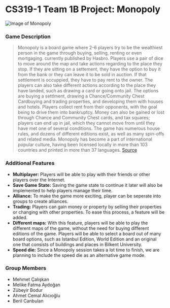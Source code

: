 # CS319-1 Team 1B Project: Monopoly

![Image of Monopoly](https://images-na.ssl-images-amazon.com/images/I/91RSg9MCGtL._AC_SY450_.jpg)

### Game Description

>Monopoly is a board game where 2-6 players try to be the wealthiest person in the game through buying, selling, renting or even mortgaging. currently published by Hasbro. Players use a pair of dice to move around the map and take actions regarding to the place they stop. If they are sitting on a settement, they have the option to buy it from the bank or they can leave it to be sold in auction. If that settlement is occuppied, they have to pay rent to the owner. The players can also take different actions according to the place they have landed, such as drawing a card or going onto jail.
The options are buying a settlment, drawing a Chance/Community Chest Cardbuying and trading properties, and developing them with houses and hotels. Players collect rent from their opponents, with the goal being to drive them into bankruptcy. Money can also be gained or lost through Chance and Community Chest cards, and tax squares; players can end up in jail, which they cannot move from until they have met one of several conditions. The game has numerous house rules, and dozens of different editions exist, as well as many spin-offs and related media. Monopoly has become a part of international popular culture, having been licensed locally in more than 103 countries and printed in more than 37 languages. [Source](https://en.wikipedia.org/wiki/Monopoly_(game))

### Additional Features

- **Multiplayer:** Players will be able to play with their friends or other players over the Internet.
- **Save Game State:** Saving the game state to continue it later will also be implemented to help players manage their time. 
- **Alliance:** To make the game more exciting, player can be seperate into groups to create alliances.
- **Trading:** Players can gain money or property by selling their properties or changing with other properties. To ease this process, a feature will be added.
- **Different maps:** With this feature, players will be able to play the different maps of the game, without the need for buying different editions of the game. Players will be able to select a board out of many board options, such as Istanbul Edition, World Edition and an original one that consists of buildings and places in Bilkent University.
- **Speed die:** Since a Monopoly session takes a lot time to finish, we are planning to include the speed die as an alternative game mode.

### Group Members

- Mehmet Çalışkan
- Melike Fatma Aydoğan
- Zübeyir Bodur
- Ahmet Cemal Alıcıoğlu
- Beril Canbulan
